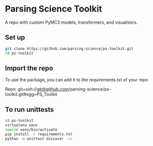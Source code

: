 # Parsing Science Toolkit

A repo with custom PyMC3 models, transformers, and visualizers.

## Set up
```sh
git clone https://github.com/parsing-science/ps-toolkit.git
cd ps-toolkit
```

## Import the repo
To use the package, you can add it to the requirements.txt of your repo

Repo: git+ssh://git@github.com/parsing-science/ps-toolkit.git#egg=PS_Toolkit

## To run unittests
```sh
cd ps-toolkit
virtualenv venv
source venv/bin/activate
pip install -r requirements.txt
python -m unittest discover -cv
```



